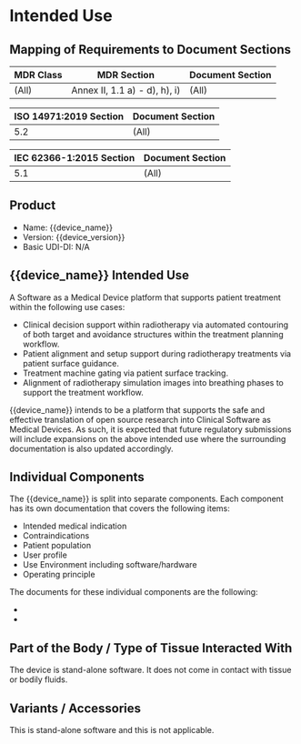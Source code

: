 <!--
Copyright (C) 2022 Radiotherapy AI Holdings Pty Ltd
Copyright (C) 2021-2022 OpenRegulatory (OpenReg GmbH)
This work is licensed under the Creative Commons Attribution 4.0 International
License. <http://creativecommons.org/licenses/by/4.0/>.

Original work by OpenRegulatory available at
<https://github.com/openregulatory/templates>
-->

# Intended Use

## Mapping of Requirements to Document Sections

| MDR Class | MDR Section                   | Document Section |
| --------- | ----------------------------- | ---------------- |
| (All)     | Annex II, 1.1 a) - d), h), i) | (All)            |

| ISO 14971:2019 Section | Document Section |
| ---------------------- | ---------------- |
| 5.2                    | (All)            |

| IEC 62366-1:2015 Section | Document Section |
| ------------------------ | ---------------- |
| 5.1                      | (All)            |

## Product

- Name: {{device_name}}
- Version: {{device_version}}
- Basic UDI-DI: N/A

## {{device_name}} Intended Use

<!-- > Describe the core medical functionality of your device and how it treats,
> diagnoses or alleviates a disease. Keep it high-level so that this
> description is true for as long as possible even when the device is updated. -->

A Software as a Medical Device platform that supports patient treatment within
the following use cases:

- Clinical decision support within radiotherapy via automated contouring of
  both target and avoidance structures within the treatment planning workflow.
- Patient alignment and setup support during radiotherapy treatments via
  patient surface guidance.
- Treatment machine gating via patient surface tracking.
- Alignment of radiotherapy simulation images into breathing phases to support
  the treatment workflow.

{{device_name}} intends to be a platform that supports the safe and effective
translation of open source research into Clinical Software as Medical Devices.
As such, it is expected that future regulatory submissions will include
expansions on the above intended use where the surrounding documentation is
also updated accordingly.

## Individual Components

The {{device_name}} is split into separate components. Each component has its
own documentation that covers the following items:

- Intended medical indication
- Contraindications
- Patient population
- User profile
- Use Environment including software/hardware
- Operating principle

The documents for these individual components are the following:

- [](autocontouring.md)
- [](sgrt.md)

## Part of the Body / Type of Tissue Interacted With

The device is stand-alone software. It does not come in contact with tissue or
bodily fluids.

## Variants / Accessories

<!-- > Describe variants and/or accessories of/to this device, if applicable. For
> typical stand-alone software of startups, this shouldn't be applicable. -->

This is stand-alone software and this is not applicable.
